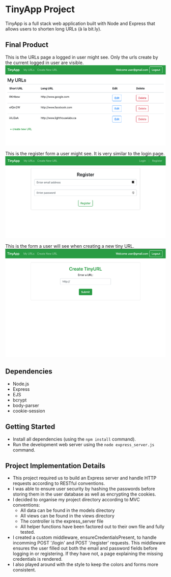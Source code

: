 # TinyApp Project

TinyApp is a full stack web application built with Node and Express that allows users to shorten long URLs (à la bit.ly).

## Final Product
This is the URLs page a logged in user might see. Only the urls create by the current logged in user are visible.
!["Screenshot of URLs page"](https://github.com/sophdubs/tinyapp/blob/master/docs/urls-page.png?raw=true)

This is the register form a user might see. It is very similar to the login page.
!["Screenshot of Register form"](https://github.com/sophdubs/tinyapp/blob/master/docs/register.png?raw=true)

This is the form a user will see when creating a new tiny URL.
!["Screenshot of new URL form"](https://github.com/sophdubs/tinyapp/blob/master/docs/new-url.png?raw=true)

## Dependencies

- Node.js
- Express
- EJS
- bcrypt
- body-parser
- cookie-session

## Getting Started

- Install all dependencies (using the `npm install` command).
- Run the development web server using the `node express_server.js` command.

## Project Implementation Details
- This project required us to build an Express server and handle HTTP requests according to RESTful conventions. 
- I was able to ensure user security by hashing the passwords before storing them in the user database as well as encrypting the cookies.
- I decided to organise my project directory according to MVC conventions:
  - All data can be found in the models directory
  - All views can be found in the views directory
  - The controller is the express_server file
  - All helper functions have been factored out to their own file and fully tested. 
- I created a custom middleware, ensureCredentialsPresent, to handle incomming POST '/login' and POST '/register' requests. This middleware ensures the user filled out both the email and password fields before logging in or registering. If they have not, a page explaining the missing credentials is rendered. 
- I also played around with the style to keep the colors and forms more consistent. 